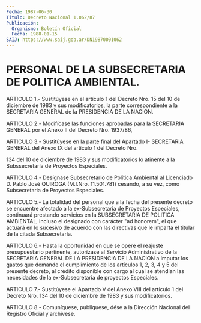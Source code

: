 ```yaml
---
Fecha: 1987-06-30
Título: Decreto Nacional 1.062/87
Publicación:
  Organismo: Boletín Oficial
  Fecha: 1988-01-15
SAIJ: https://www.saij.gob.ar/DN19870001062
---
```

# PERSONAL DE LA SUBSECRETARIA DE POLITICA AMBIENTAL.

<a id="1"></a>
ARTICULO  1.-  Sustitúyese en el artículo 1 del Decreto Nro. 15 del 10 de diciembre de 1983 y sus modificatorios, la parte correspondiente  a  la  SECRETARIA  GENERAL de la PRESIDENCIA DE LA NACION.

<a id="2"></a>
ARTICULO  2.- Modifícase las funciones aprobadas para la SECRETARIA GENERAL por el Anexo II del Decreto Nro. 1937/86,

<a id="3"></a>
ARTICULO  3.-  Sustitúyese  en  la  parte  final  del  Apartado  I- SECRETARIA  GENERAL  del  Anexo  IX del artículo 1 del Decreto Nro.

134 del 10 de diciembre de 1983 y  sus modificatorios lo atinente a la Subssecretaría de Proyectos Especiales.

<a id="4"></a>
ARTICULO  4.-  Desígnase  Subsecretario  de  Política  Ambiental al Licenciado  D. Pablo José QUIROGA (M.I.Nro. 11.501.781) cesando,  a su vez, como Subsecretaria de Proyectos Especiales.

<a id="5"></a>
ARTICULO  5.- La totalidad del personal que a la fecha del presente decreto se  encuentre  afectado  a la ex-Subsecretaría de Proyectos Especiales, continuará prestando servicios  en  la SUBSECRETARIA DE POLITICA   AMBIENTAL,  incluso  el  designado  con  carácter    "ad honorem", el  que  actuará  en  lo  sucesivo  de  acuerdo  con  las directivas  que  le  imparta el titular de la citada Subsecretaría.

<a id="6"></a>
ARTICULO  6.-  Hasta  la  oportunidad  en  que se opere el reajuste presupuestario  pertinente,  autorízase al Servicio  Administrativo de la SECRETARIA GENERAL DE LA  PRESIDENCIA  DE LA NACION a imputar los gastos que demande el cumplimiento de los  artículos 1, 2, 3, 4 y 5 del presente decreto, al crédito disponible  con  cargo al cual se  atendían  las  necesidades  de la ex-Subsecretaría de proyectos Especiales.

<a id="7"></a>
ARTICULO  7.- Sustitúyese el Apartado V del Anexo VIII del artículo 1  del Decreto  Nro.  134  del  10  de  diciembre  de  1983  y  sus modificatorios.

<a id="8"></a>
ARTICULO  8.- Comuníquese, publíquese, dése a la Dirección Nacional del Registro Oficial y archívese.